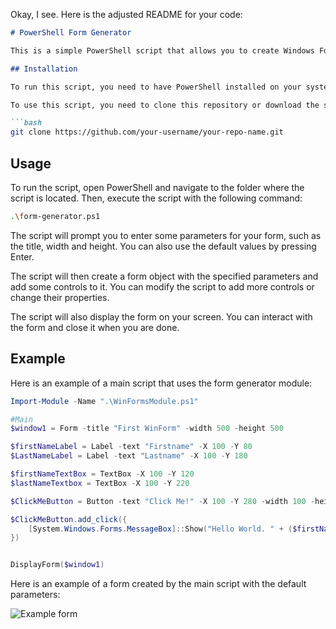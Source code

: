 Okay, I see. Here is the adjusted README for your code:

```markdown
# PowerShell Form Generator

This is a simple PowerShell script that allows you to create Windows Forms with labels, textboxes and buttons.

## Installation

To run this script, you need to have PowerShell installed on your system. You can download it from [here](https://docs.microsoft.com/en-us/powershell/scripting/install/installing-powershell).

To use this script, you need to clone this repository or download the script file.

```bash
git clone https://github.com/your-username/your-repo-name.git
```

## Usage

To run the script, open PowerShell and navigate to the folder where the script is located. Then, execute the script with the following command:

```bash
.\form-generator.ps1
```

The script will prompt you to enter some parameters for your form, such as the title, width and height. You can also use the default values by pressing Enter.

The script will then create a form object with the specified parameters and add some controls to it. You can modify the script to add more controls or change their properties.

The script will also display the form on your screen. You can interact with the form and close it when you are done.

## Example

Here is an example of a main script that uses the form generator module:

```powershell
Import-Module -Name ".\WinFormsModule.ps1"

#Main
$window1 = Form -title "First WinForm" -width 500 -height 500

$firstNameLabel = Label -text "Firstname" -X 100 -Y 80
$LastNameLabel = Label -text "Lastname" -X 100 -Y 180

$firstNameTextBox = TextBox -X 100 -Y 120
$lastNameTextbox = TextBox -X 100 -Y 220

$ClickMeButton = Button -text "Click Me!" -X 100 -Y 280 -width 100 -height 80

$ClickMeButton.add_click({
    [System.Windows.Forms.MessageBox]::Show("Hello World. " + ($firstNameTextBox.Text) + " " + ($lastNameTextbox.Text) , "My Dialog Box")
})


DisplayForm($window1)
```

Here is an example of a form created by the main script with the default parameters:

![Example form](example-form.png)


